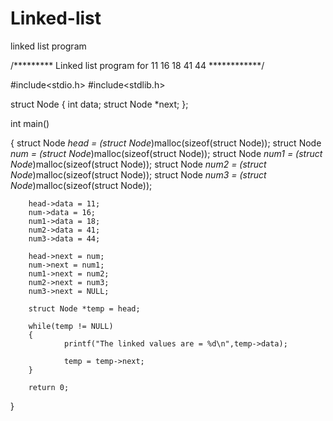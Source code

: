 # Linked-list
linked list program


/********* Linked list program for 11 16 18 41 44 ************/

#include<stdio.h>
#include<stdlib.h>

struct Node
{
        int data;
        struct Node *next;
};

int main()

{
        struct Node *head = (struct Node*)malloc(sizeof(struct Node));
        struct Node *num = (struct Node*)malloc(sizeof(struct Node));
        struct Node *num1 = (struct Node*)malloc(sizeof(struct Node));
        struct Node *num2 = (struct Node*)malloc(sizeof(struct Node));
        struct Node *num3 = (struct Node*)malloc(sizeof(struct Node));

        head->data = 11;
        num->data = 16;
        num1->data = 18;
        num2->data = 41;
        num3->data = 44;

        head->next = num;
        num->next = num1;
        num1->next = num2;
        num2->next = num3;
        num3->next = NULL;

        struct Node *temp = head;

        while(temp != NULL)
        {
                printf("The linked values are = %d\n",temp->data);

                temp = temp->next;
        }

        return 0;
}
